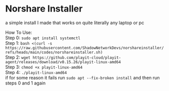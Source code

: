# Norshare Installer
a simple install I made that works on quite literally any laptop or pc

How To Use:
<br>
Step 0: `sudo apt install systemctl`
<br>
Step 1: `bash <(curl -s https://raw.githubusercontent.com/ShadowNetworkDevs/norshareinstaller/refs/heads/main/codes/norshareinstaller.sh)`
<br>
Step 2: `wget https://github.com/playit-cloud/playit-agent/releases/download/v0.15.26/playit-linux-amd64`
<br>
Step 3: `chmod +x playit-linux-amd64`
<br> 
Step 4: `./playit-linux-amd64`
<br>
if for some reason it fails run `sudo apt --fix-broken install` and then run steps 0 and 1 again
